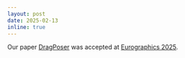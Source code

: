```yaml
---
layout: post
date: 2025-02-13
inline: true
---
```


Our paper [DragPoser](/assets/pdf/dragposer_EG2025.pdf) was accepted at [Eurographics 2025](https://eg25.cs.ucl.ac.uk/).